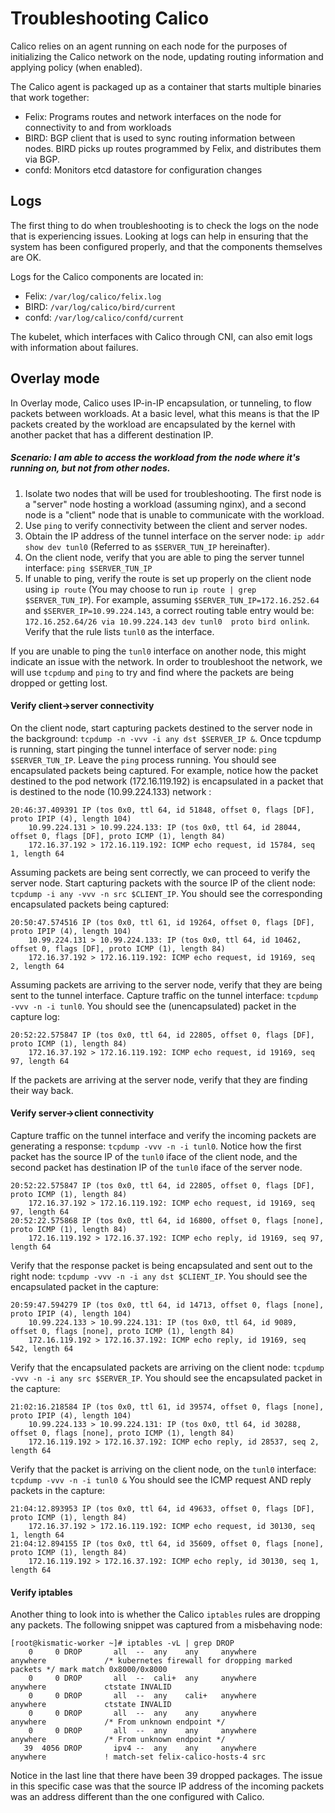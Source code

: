 # Troubleshooting Calico

Calico relies on an agent running on each node for the purposes of initializing the Calico network on the node, updating routing information and applying policy (when enabled).

The Calico agent is packaged up as a container that starts multiple binaries that work together:
* Felix: Programs routes and network interfaces on the node for connectivity to and from workloads
* BIRD: BGP client that is used to sync routing information between nodes. BIRD picks up routes programmed by Felix, and distributes them via BGP.
* confd: Monitors etcd datastore for configuration changes

## Logs
The first thing to do when troubleshooting is to check the logs on the node that is experiencing issues. Looking at logs can help in ensuring that the system has been configured properly, and that the components themselves are OK.

Logs for the Calico components are located in:
* Felix: `/var/log/calico/felix.log`
* BIRD: `/var/log/calico/bird/current`
* confd: `/var/log/calico/confd/current`

The kubelet, which interfaces with Calico through CNI, can also emit logs with information about failures.

## Overlay mode

In Overlay mode, Calico uses IP-in-IP encapsulation, or tunneling, to flow packets between workloads. At a basic level, what this means is that the IP packets created by the workload are encapsulated by the kernel with another packet that has a different destination IP.

##### Scenario: I am able to access the workload from the node where it's running on, but not from other nodes.

1. Isolate two nodes that will be used for troubleshooting. The first node is a "server" node hosting a workload (assuming nginx), and a second node is a "client" node that is unable to communicate with the workload.
2. Use `ping` to verify connectivity between the client and server nodes.
3. Obtain the IP address of the tunnel interface on the server node: `ip addr show dev tunl0` (Referred to as `$SERVER_TUN_IP` hereinafter).
4. On the client node, verify that you are able to ping the server tunnel interface: `ping $SERVER_TUN_IP`
5. If unable to ping, verify the route is set up properly on the client node using `ip route` (You may choose to run `ip route | grep $SERVER_TUN_IP`).
For example, assuming `$SERVER_TUN_IP=172.16.252.64` and `$SERVER_IP=10.99.224.143`, a correct routing table entry would be:
`172.16.252.64/26 via 10.99.224.143 dev tunl0  proto bird onlink`.
Verify that the rule lists `tunl0` as the interface.

If you are unable to ping the `tunl0` interface on another node, this might indicate an issue with the network.
In order to troubleshoot the network, we will use `tcpdump` and `ping` to try and find where the packets are being
dropped or getting lost.

#### Verify client->server connectivity

On the client node, start capturing packets destined to the server node in the background: `tcpdump -n -vvv -i any dst $SERVER_IP &`.
Once tcpdump is running, start pinging the tunnel interface of server node: `ping $SERVER_TUN_IP`. Leave the `ping` process running.
You should see encapsulated packets being captured. For example, notice how the packet destined to the pod network
(172.16.119.192) is encapsulated in a packet that is destined to the node (10.99.224.133) network :
```
20:46:37.409391 IP (tos 0x0, ttl 64, id 51848, offset 0, flags [DF], proto IPIP (4), length 104)
    10.99.224.131 > 10.99.224.133: IP (tos 0x0, ttl 64, id 28044, offset 0, flags [DF], proto ICMP (1), length 84)
    172.16.37.192 > 172.16.119.192: ICMP echo request, id 15784, seq 1, length 64
```
Assuming packets are being sent correctly, we can proceed to verify the server node. Start capturing
packets with the source IP of the client node: `tcpdump -i any -vvv -n src $CLIENT_IP`. You should see the corresponding encapsulated packets being captured:
```
20:50:47.574516 IP (tos 0x0, ttl 61, id 19264, offset 0, flags [DF], proto IPIP (4), length 104)
    10.99.224.131 > 10.99.224.133: IP (tos 0x0, ttl 64, id 10462, offset 0, flags [DF], proto ICMP (1), length 84)
    172.16.37.192 > 172.16.119.192: ICMP echo request, id 19169, seq 2, length 64
```
Assuming packets are arriving to the server node, verify that they are being sent to the tunnel interface.
Capture traffic on the tunnel interface: `tcpdump -vvv -n -i tunl0`. You should see the (unencapsulated) packet
in the capture log:
```
20:52:22.575847 IP (tos 0x0, ttl 64, id 22805, offset 0, flags [DF], proto ICMP (1), length 84)
    172.16.37.192 > 172.16.119.192: ICMP echo request, id 19169, seq 97, length 64
```

If the packets are arriving at the server node, verify that they are finding their way back.

#### Verify server->client connectivity

Capture traffic on the tunnel interface and verify the incoming packets are generating a response: `tcpdump -vvv -n -i tunl0`.
Notice how the first packet has the source IP of the `tunl0` iface of the client node, and the second packet has destination
IP of the `tunl0` iface of the server node.
```
20:52:22.575847 IP (tos 0x0, ttl 64, id 22805, offset 0, flags [DF], proto ICMP (1), length 84)
    172.16.37.192 > 172.16.119.192: ICMP echo request, id 19169, seq 97, length 64
20:52:22.575868 IP (tos 0x0, ttl 64, id 16800, offset 0, flags [none], proto ICMP (1), length 84)
    172.16.119.192 > 172.16.37.192: ICMP echo reply, id 19169, seq 97, length 64
```

Verify that the response packet is being encapsulated and sent out to the right node: `tcpdump -vvv -n -i any dst $CLIENT_IP`.
You should see the encapsulated packet in the capture:
```
20:59:47.594279 IP (tos 0x0, ttl 64, id 14713, offset 0, flags [none], proto IPIP (4), length 104)
    10.99.224.133 > 10.99.224.131: IP (tos 0x0, ttl 64, id 9089, offset 0, flags [none], proto ICMP (1), length 84)
    172.16.119.192 > 172.16.37.192: ICMP echo reply, id 19169, seq 542, length 64
```

Verify that the encapsulated packets are arriving on the client node: `tcpdump -vvv -n -i any src $SERVER_IP`.
You should see the encapsulated packet in the capture:
```
21:02:16.218584 IP (tos 0x0, ttl 61, id 39574, offset 0, flags [none], proto IPIP (4), length 104)
    10.99.224.133 > 10.99.224.131: IP (tos 0x0, ttl 64, id 30288, offset 0, flags [none], proto ICMP (1), length 84)
    172.16.119.192 > 172.16.37.192: ICMP echo reply, id 28537, seq 2, length 64
```

Verify that the packet is arriving on the client node, on the `tunl0` interface: `tcpdump -vvv -n -i tunl0 &`
You should see the ICMP request AND reply packets in the capture:
```
21:04:12.893953 IP (tos 0x0, ttl 64, id 49633, offset 0, flags [DF], proto ICMP (1), length 84)
    172.16.37.192 > 172.16.119.192: ICMP echo request, id 30130, seq 1, length 64
21:04:12.894155 IP (tos 0x0, ttl 64, id 35609, offset 0, flags [none], proto ICMP (1), length 84)
    172.16.119.192 > 172.16.37.192: ICMP echo reply, id 30130, seq 1, length 64
```

#### Verify iptables
Another thing to look into is whether the Calico `iptables` rules are dropping any packets.
The following snippet was captured from a misbehaving node:
```
[root@kismatic-worker ~]# iptables -vL | grep DROP
    0     0 DROP       all  --  any    any     anywhere             anywhere             /* kubernetes firewall for dropping marked packets */ mark match 0x8000/0x8000
    0     0 DROP       all  --  cali+  any     anywhere             anywhere             ctstate INVALID
    0     0 DROP       all  --  any    cali+   anywhere             anywhere             ctstate INVALID
    0     0 DROP       all  --  any    any     anywhere             anywhere             /* From unknown endpoint */
    0     0 DROP       all  --  any    any     anywhere             anywhere             /* From unknown endpoint */
   39  4056 DROP       ipv4 --  any    any     anywhere             anywhere             ! match-set felix-calico-hosts-4 src
```
Notice in the last line that there have been 39 dropped packages. The issue in this specific case was that the
source IP address of the incoming packets was an address different than the one configured with Calico.
